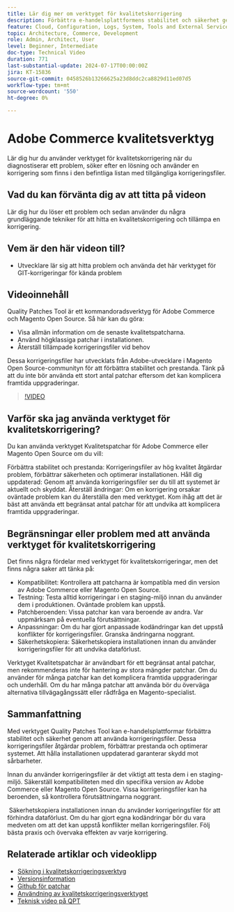 ```yaml
---
title: Lär dig mer om verktyget för kvalitetskorrigering
description: Förbättra e-handelsplattformens stabilitet och säkerhet genom att lägga på kvalitetspatchar. Håll dig uppdaterad, åtgärda problem och optimera prestanda med detta oumbärliga verktyg.
feature: Cloud, Configuration, Logs, System, Tools and External Services
topic: Architecture, Commerce, Development
role: Admin, Architect, User
level: Beginner, Intermediate
doc-type: Technical Video
duration: 771
last-substantial-update: 2024-07-17T00:00:00Z
jira: KT-15836
source-git-commit: 0458526b13266625a23d8ddc2ca8829d11ed07d5
workflow-type: tm+mt
source-wordcount: '550'
ht-degree: 0%

---
```


# Adobe Commerce kvalitetsverktyg

Lär dig hur du använder verktyget för kvalitetskorrigering när du diagnostiserar ett problem, söker efter en lösning och använder en korrigering som finns i den befintliga listan med tillgängliga korrigeringsfiler.

## Vad du kan förvänta dig av att titta på videon

Lär dig hur du löser ett problem och sedan använder du några grundläggande tekniker för att hitta en kvalitetskorrigering och tillämpa en korrigering.

## Vem är den här videon till?

* Utvecklare lär sig att hitta problem och använda det här verktyget för GIT-korrigeringar för kända problem

## Videoinnehåll

Quality Patches Tool är ett kommandoradsverktyg för Adobe Commerce och Magento Open Source. Så här kan du göra:

* Visa allmän information om de senaste kvalitetspatcharna.
* Använd högklassiga patchar i installationen.
* Återställ tillämpade korrigeringsfiler vid behov

Dessa korrigeringsfiler har utvecklats från Adobe-utvecklare i Magento Open Source-communityn för att förbättra stabilitet och prestanda. Tänk på att du inte bör använda ett stort antal patchar eftersom det kan komplicera framtida uppgraderingar.

>[!VIDEO](https://video.tv.adobe.com/v/3431436?learn=on)

## Varför ska jag använda verktyget för kvalitetskorrigering?

Du kan använda verktyget Kvalitetspatchar för Adobe Commerce eller Magento Open Source om du vill:

Förbättra stabilitet och prestanda: Korrigeringsfiler av hög kvalitet åtgärdar problem, förbättrar säkerheten och optimerar installationen.
Håll dig uppdaterad: Genom att använda korrigeringsfiler ser du till att systemet är aktuellt och skyddat.
Återställ ändringar: Om en korrigering orsakar oväntade problem kan du återställa den med verktyget. Kom ihåg att det är bäst att använda ett begränsat antal patchar för att undvika att komplicera framtida uppgraderingar.  

## Begränsningar eller problem med att använda verktyget för kvalitetskorrigering

Det finns några fördelar med verktyget för kvalitetskorrigeringar, men det finns några saker att tänka på:

* Kompatibilitet: Kontrollera att patcharna är kompatibla med din version av Adobe Commerce eller Magento Open Source.
* Testning: Testa alltid korrigeringar i en staging-miljö innan du använder dem i produktionen. Oväntade problem kan uppstå.
* Patchberoenden: Vissa patchar kan vara beroende av andra. Var uppmärksam på eventuella förutsättningar.
* Anpassningar: Om du har gjort anpassade kodändringar kan det uppstå konflikter för korrigeringsfiler. Granska ändringarna noggrant.
* Säkerhetskopiera: Säkerhetskopiera installationen innan du använder korrigeringsfiler för att undvika dataförlust.

Verktyget Kvalitetspatchar är användbart för ett begränsat antal patchar, men rekommenderas inte för hantering av stora mängder patchar. Om du använder för många patchar kan det komplicera framtida uppgraderingar och underhåll. Om du har många patchar att använda bör du överväga alternativa tillvägagångssätt eller rådfråga en Magento-specialist. 

## Sammanfattning

Med verktyget Quality Patches Tool kan e-handelsplattformar förbättra stabilitet och säkerhet genom att använda korrigeringsfiler. Dessa korrigeringsfiler åtgärdar problem, förbättrar prestanda och optimerar systemet. Att hålla installationen uppdaterad garanterar skydd mot sårbarheter.

Innan du använder korrigeringsfiler är det viktigt att testa dem i en staging-miljö. Säkerställ kompatibiliteten med din specifika version av Adobe Commerce eller Magento Open Source. Vissa korrigeringsfiler kan ha beroenden, så kontrollera förutsättningarna noggrant.

 Säkerhetskopiera installationen innan du använder korrigeringsfiler för att förhindra dataförlust. Om du har gjort egna kodändringar bör du vara medveten om att det kan uppstå konflikter mellan korrigeringsfiler. Följ bästa praxis och övervaka effekten av varje korrigering.

## Relaterade artiklar och videoklipp

* [Sökning i kvalitetskorrigeringsverktyg](https://experienceleague.adobe.com/tools/commerce-quality-patches/index.html)
* [Versionsinformation](https://experienceleague.adobe.com/en/docs/commerce-operations/tools/quality-patches-tool/release-notes)
* [Github för patchar](https://github.com/magento/quality-patches/blob/master/patches/os/)
* [Användning av kvalitetskorrigeringsverktyget](https://experienceleague.adobe.com/en/docs/commerce-operations/tools/quality-patches-tool/usage)
* [Teknisk video på QPT](https://experienceleague.adobe.com/en/docs/commerce-learn/tutorials/tools/quality-patch-tool)
